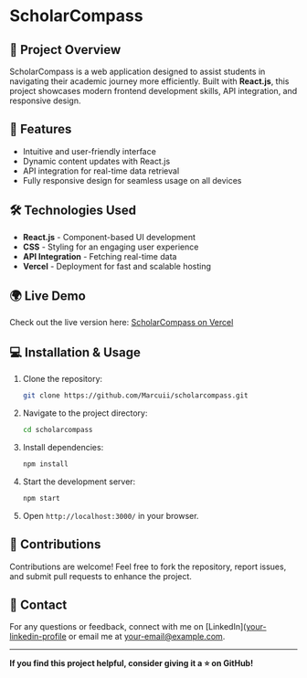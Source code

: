 # ScholarCompass

## 🚀 Project Overview
ScholarCompass is a web application designed to assist students in navigating their academic journey more efficiently. Built with **React.js**, this project showcases modern frontend development skills, API integration, and responsive design.

## 🌟 Features
- Intuitive and user-friendly interface
- Dynamic content updates with React.js
- API integration for real-time data retrieval
- Fully responsive design for seamless usage on all devices

## 🛠️ Technologies Used
- **React.js** - Component-based UI development
- **CSS** - Styling for an engaging user experience
- **API Integration** - Fetching real-time data
- **Vercel** - Deployment for fast and scalable hosting

## 🌍 Live Demo
Check out the live version here: [ScholarCompass on Vercel](https://scholarcompass.vercel.app/)

## 💻 Installation & Usage
1. Clone the repository:
   ```bash
   git clone https://github.com/Marcuii/scholarcompass.git
   ```
2. Navigate to the project directory:
   ```bash
   cd scholarcompass
   ```
3. Install dependencies:
   ```bash
   npm install
   ```
4. Start the development server:
   ```bash
   npm start
   ```
5. Open `http://localhost:3000/` in your browser.

## 🤝 Contributions
Contributions are welcome! Feel free to fork the repository, report issues, and submit pull requests to enhance the project.

## 📩 Contact
For any questions or feedback, connect with me on [LinkedIn]([your-linkedin-profile](https://www.linkedin.com/in/marcelino-saad/) or email me at [your-email@example.com](mailto:marcelino.saad@proton.me).

---
**If you find this project helpful, consider giving it a ⭐ on GitHub!**

